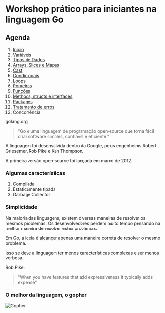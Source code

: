 # Workshop prático para iniciantes na linguagem Go

## Agenda

1. [Inicio](/ch01-start)
2. [Variáveis](/ch02-variaveis)
3. [Tipos de Dados](/ch03-tipos-de-dados)
4. [Arrays, Slices e Mapas](/ch04-arr-slice-map)
5. [Cast](/ch05-cast)
6. [Condicionais](/ch06-condicionais)
7. [Loops](/ch07-looping)
8. [Ponteiros](/ch08-pointeirs)
9. [Funções](/ch09-functions)
10. [Methods, structs e interfaces](/ch10-methods-structs-interfaces)
11. [Packages](/ch11-packages)
12. [Tratamento de erros](/ch12-tratamento-erros)
13. [Concorrência](/ch13-concorrencia)

golang.org:
>"Go é uma linguagem de programação open-source que torna fácil criar software simples, confiável e eficiente."

A linguagem foi desenvolvida dentro da Google, pelos engenheiros Robert Griesemer, Rob Pike e Ken Thompson.

A primeira versão open-source foi lançada em março de 2012.

### Algumas características

1. Compilada
2. Estaticamente tipada
3. Garbage Collector

### Simplicidade

Na maioria das linguagens, existem diversas maneiras de resolver os mesmos problemas.
Os desenvolvedores perdem muito tempo pensando na melhor maneira de resolver estes problemas.

Em Go, a ideia é alcançar apenas uma maneira correta de resolver o mesmo problema.

Isso se deve a linguagem ter menos características complexas e ser menos verbosa.

Rob Pike:
>"When you have features that add expressiveness it typically adds expense"

### O melhor da linguagem, o gopher

![Gopher](https://cdn-images-1.medium.com/max/1200/1*Rgcubeti6JDVTwMPhcqBCQ.png)